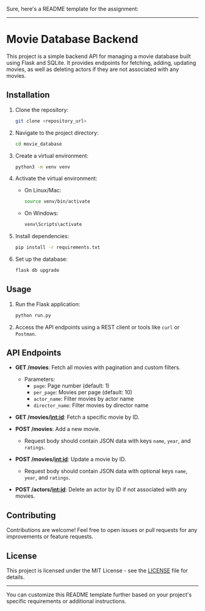 Sure, here's a README template for the assignment:

---

# Movie Database Backend

This project is a simple backend API for managing a movie database built using Flask and SQLite. It provides endpoints for fetching, adding, updating movies, as well as deleting actors if they are not associated with any movies.

## Installation

1. Clone the repository:
   ```bash
   git clone <repository_url>
   ```

2. Navigate to the project directory:
   ```bash
   cd movie_database
   ```

3. Create a virtual environment:
   ```bash
   python3 -m venv venv
   ```

4. Activate the virtual environment:
   - On Linux/Mac:
     ```bash
     source venv/bin/activate
     ```
   - On Windows:
     ```bash
     venv\Scripts\activate
     ```

5. Install dependencies:
   ```bash
   pip install -r requirements.txt
   ```

6. Set up the database:
   ```bash
   flask db upgrade
   ```

## Usage

1. Run the Flask application:
   ```bash
   python run.py
   ```

2. Access the API endpoints using a REST client or tools like `curl` or `Postman`.

## API Endpoints

- **GET /movies**: Fetch all movies with pagination and custom filters.
  - Parameters:
    - `page`: Page number (default: 1)
    - `per_page`: Movies per page (default: 10)
    - `actor_name`: Filter movies by actor name
    - `director_name`: Filter movies by director name

- **GET /movies/<int:id>**: Fetch a specific movie by ID.

- **POST /movies**: Add a new movie.
  - Request body should contain JSON data with keys `name`, `year`, and `ratings`.

- **POST /movies/<int:id>**: Update a movie by ID.
  - Request body should contain JSON data with optional keys `name`, `year`, and `ratings`.

- **POST /actors/<int:id>**: Delete an actor by ID if not associated with any movies.

## Contributing

Contributions are welcome! Feel free to open issues or pull requests for any improvements or feature requests.

## License

This project is licensed under the MIT License - see the [LICENSE](LICENSE) file for details.

---

You can customize this README template further based on your project's specific requirements or additional instructions.
